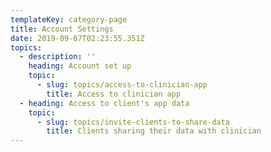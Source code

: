 ```yaml
---
templateKey: category-page
title: Account Settings
date: 2019-09-07T02:23:55.351Z
topics:
  - description: ''
    heading: Account set up
    topic:
      - slug: topics/access-to-clinician-app
        title: Access to clinician app
  - heading: Access to client's app data
    topic:
      - slug: topics/invite-clients-to-share-data
        title: Clients sharing their data with clinician
---
```


